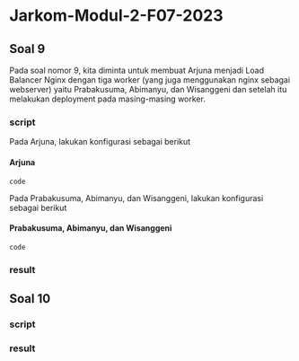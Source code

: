 # Jarkom-Modul-2-F07-2023
## Soal 9
Pada soal nomor 9, kita diminta untuk membuat Arjuna menjadi Load Balancer Nginx dengan tiga worker (yang juga menggunakan nginx sebagai webserver) yaitu Prabakusuma, Abimanyu, dan Wisanggeni dan setelah itu melakukan deployment pada masing-masing worker.
### script
Pada Arjuna, lakukan konfigurasi sebagai berikut
#### Arjuna
```
code
```
Pada Prabakusuma, Abimanyu, dan Wisanggeni, lakukan konfigurasi sebagai berikut
#### Prabakusuma, Abimanyu, dan Wisanggeni
```
code
```
### result

## Soal 10
### script
### result
